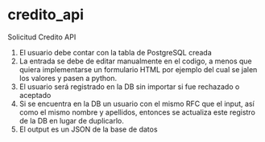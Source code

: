 # credito_api
Solicitud Credito API
1. El usuario debe contar con la tabla de PostgreSQL creada
2. La entrada se debe de editar manualmente en el codigo, a menos que quiera implementarse un formulario HTML por ejemplo del cual se jalen los valores y pasen a python.
3. El usuario será registrado en la DB sin importar si fue rechazado o aceptado
4. Si se encuentra en la DB un usuario con el mismo RFC que el input, así como el mismo nombre y apellidos, entonces se actualiza este registro de la DB en lugar de duplicarlo. 
5. El output es un JSON de la base de datos
